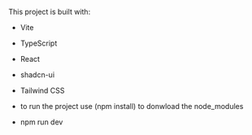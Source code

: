 
This project is built with:

- Vite
- TypeScript
- React
- shadcn-ui
- Tailwind CSS

- to run the project use (npm install) to donwload the node_modules 
- npm run dev 
